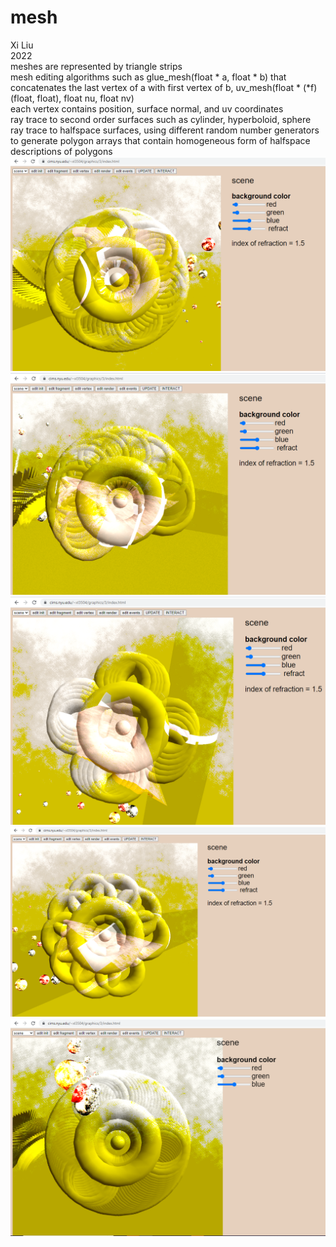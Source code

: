 # mesh
Xi Liu</br>
2022</br>
meshes are represented by triangle strips</br>
mesh editing algorithms such as glue_mesh(float * a, float * b) that concatenates the last vertex of a with first vertex of b, uv_mesh(float * (*f)(float, float), float nu, float nv) </br>
each vertex contains position, surface normal, and uv coordinates</br>
ray trace to second order surfaces such as cylinder, hyperboloid, sphere</br>
ray trace to halfspace surfaces, using different random number generators to generate polygon arrays that contain homogeneous form of halfspace descriptions of polygons 
![8](img/8.png)
![7](img/7.png)
![6](img/6.png)
![5](img/5.png)
![0](img/0.png)
